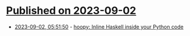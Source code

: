 # [Published on 2023-09-02](index.md)

* [2023-09-02, 05:51:50](https://lobste.rs/s/enaynl/hoopy_inline_haskell_inside_your_python) - [hoopy: Inline Haskell inside your Python code](https://github.com/RocketRace/hoopy)
